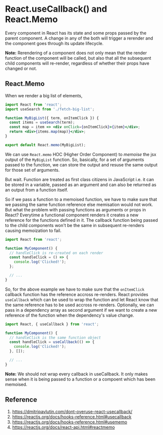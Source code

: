 # React.useCallback() and React.Memo 

Every component in React has its state and some props passed by the parent component. A change in any of the both will trigger a rerender and the component goes through its update lifecycle. 

**Note:** Rerendering of a component does not only mean that the render function of the component will be called, but also that all the subsequent child components will re-render, regardless of whether their props have changed or not.

## React.Memo 
When we render a big list of elements, 

```jsx
import React from 'react';
import useSearch from './fetch-big-list';

function MyBigList({ term, onItemClick }) {
  const items = useSearch(term);
  const map = item => <div onClick={onItemClick}>{item}</div>;
  return <div>{items.map(map)}</div>;
}

export default React.memo(MyBigList);
```
We can use `React.memo` HOC (Higher Order Component) to _memoise_ the jsx output of the `MyBigList` function. So, basically, for a set of arguments passed to the function, we can store the output and resuse the same output for those set of arguments. 

But wait. Function are treated as first class citizens in JavaScript i.e. it can be stored in a variable, passed as an argument and can also be returned as an output from a function itself.

So if we pass a function to a memoised function, we have to make sure that we passing the same function reference else memisation would not work. But what the problem with passing functions as arguments or props in React? Everytime a functional component renders it creates a new reference for the functions defined in it. The callback function being passed to the child components won't be the same in subsequent re-renders causing memoization to fail.

```jsx
import React from 'react';

function MyComponent() {
  // handleClick is re-created on each render
  const handleClick = () => {
    console.log('Clicked!');
  };

  // ...
}
```
So, for the above example we have to make sure that the `onItemClick` callback function has the reference accross re-renders. React provides `useCallback` which can be used to wrap the function and let React know that the same reference has to be used accross re-renders. Optionally, we can pass in a dependency array as second argument if we want to create a new reference of the function when the dependency's value change.

```jsx
import React, { useCallback } from 'react';

function MyComponent() {
  // handleClick is the same function object
  const handleClick = useCallback(() => {
    console.log('Clicked!');
  }, []);

  // ...
}

```

**Note:**
We should not wrap every callback in useCallback. It only makes sense when it is being passed to a function or a compoent which has been memoised.



## Reference
1. https://dmitripavlutin.com/dont-overuse-react-usecallback/
2. https://reactjs.org/docs/hooks-reference.html#usecallback
3. https://reactjs.org/docs/hooks-reference.html#usememo
4. https://reactjs.org/docs/react-api.html#reactmemo
